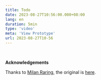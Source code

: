 ```yaml
---
title: Todo
date: 2023-08-27T10:56:00.000+08:00
lang: en
duration: 5min
type: 'video'
meta: 'View Prototype'
url: 2023-08-27T10-56
---
```


<Todo />

<br />


**Acknowledgements**

Thanks to [Milan Raring](https://twitter.com/MilanRaring), the original is [here](https://codepen.io/milanraring/pen/QWbqBGo).
